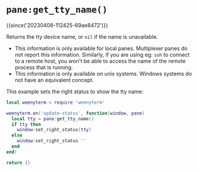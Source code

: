 # `pane:get_tty_name()`

{{since('20230408-112425-69ae8472')}}

Returns the tty device name, or `nil` if the name is unavailable.

* This information is only available for local panes.  Multiplexer panes do not report this information.  Similarly, if you are using eg: `ssh` to connect to a remote host, you won't be able to access the name of the remote process that is running.
* This information is only available on unix systems.  Windows systems do not have an equivalent concept.

This example sets the right status to show the tty name:

```lua
local weenyterm = require 'weenyterm'

weenyterm.on('update-status', function(window, pane)
  local tty = pane:get_tty_name()
  if tty then
    window:set_right_status(tty)
  else
    window:set_right_status ''
  end
end)

return {}
```


